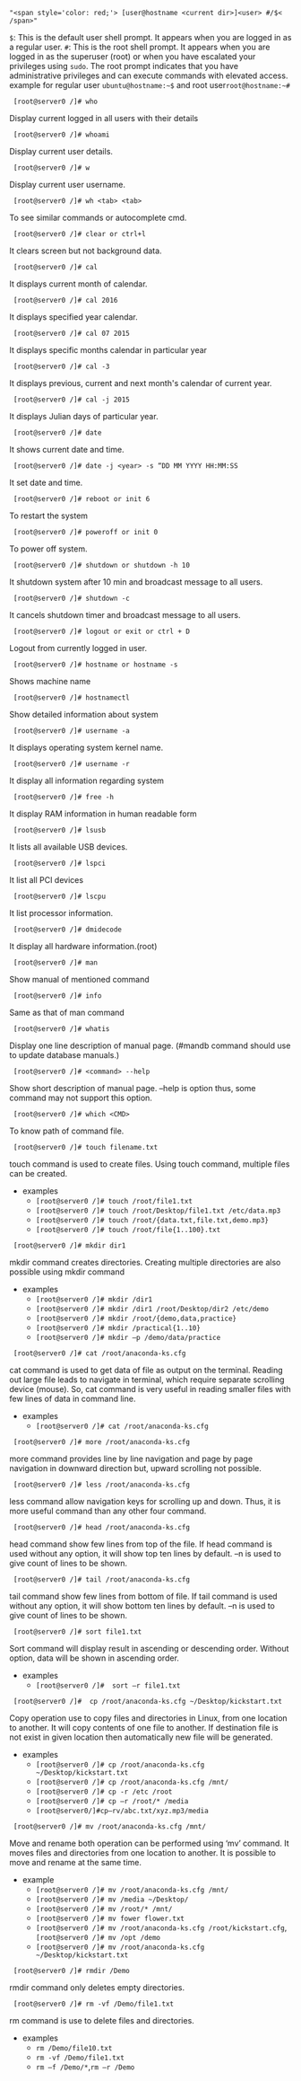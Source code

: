 ```shell
"<span style='color: red;'> [user@hostname <current dir>]<user> #/$< /span>"
```
```$```: This is the default user shell prompt. It appears when you are logged in as a regular user.
```#```: This is the root shell prompt. It appears when you are logged in as the superuser (root) or when you have escalated your privileges using ```sudo```. The root prompt indicates that you have administrative privileges and can execute commands with elevated access.
example for regular user ```ubuntu@hostname:~$``` and root user```root@hostname:~#```


```shell
 [root@server0 /]# who
```
Display current logged in all users with their details

```shell
 [root@server0 /]# whoami
```
Display current user details.
```shell
 [root@server0 /]# w
```
Display current user username.
```shell
 [root@server0 /]# wh <tab> <tab>
```
To see similar commands or autocomplete cmd.
```shell
 [root@server0 /]# clear or ctrl+l
```
It clears screen but not background data.

```shell
 [root@server0 /]# cal
```
It displays current month of calendar.
```shell
 [root@server0 /]# cal 2016
```
It displays specified year calendar.
```shell
 [root@server0 /]# cal 07 2015
```
It displays specific months calendar in particular year
```shell
 [root@server0 /]# cal -3
```
It displays previous, current and next month's calendar of current year.
```shell
 [root@server0 /]# cal -j 2015
```
It displays Julian days of particular year.
```shell
 [root@server0 /]# date
```
It shows current date and time.
```shell
 [root@server0 /]# date -j <year> -s “DD MM YYYY HH:MM:SS 
```
It set date and time.
```shell
 [root@server0 /]# reboot or init 6
```
To restart the system
```shell
 [root@server0 /]# poweroff or init 0
```
To power off system.
```shell
 [root@server0 /]# shutdown or shutdown -h 10
```
It shutdown system after 10 min and broadcast message to all users.
```shell
 [root@server0 /]# shutdown -c
```
It cancels shutdown timer and broadcast message to all users.
```shell
 [root@server0 /]# logout or exit or ctrl + D
```
Logout from currently logged in user.
```shell
 [root@server0 /]# hostname or hostname -s
```
Shows machine name
```shell
 [root@server0 /]# hostnamectl 
```
Show detailed information about system
```shell
 [root@server0 /]# username -a 
```
It displays operating system kernel name.
```shell
 [root@server0 /]# username -r 
```
It display all information regarding system
```shell
 [root@server0 /]# free -h
```
It display RAM information in human readable form
```shell
 [root@server0 /]# lsusb
```
It lists all available USB devices.
```shell
 [root@server0 /]# lspci
```
It list all PCI devices
```shell
 [root@server0 /]# lscpu
```
It list processor information.
```shell
 [root@server0 /]# dmidecode
```
It display all hardware information.(root)
```shell
 [root@server0 /]# man
```
Show manual of mentioned command
```shell
 [root@server0 /]# info
```
Same as that of man command
```shell
 [root@server0 /]# whatis
```
Display one line description of manual page. (#mandb command should use to update database manuals.)
```shell
 [root@server0 /]# <command> --help
```
Show short description of manual page. –help is option thus, some command may not support this option.
```shell
 [root@server0 /]# which <CMD>
```
To know path of command file.
```shell
 [root@server0 /]# touch filename.txt
```
touch command is used to create files. Using touch command, multiple files can be created. 
- examples 
    - ```[root@server0 /]# touch /root/file1.txt```
    - ```[root@server0 /]# touch /root/Desktop/file1.txt /etc/data.mp3```
    - ```[root@server0 /]# touch /root/{data.txt,file.txt,demo.mp3}```
    - ```[root@server0 /]# touch /root/file{1..100}.txt```


```shell
 [root@server0 /]# mkdir dir1
```
 mkdir command creates directories. Creating multiple directories are also possible using mkdir command 
- examples 
    - ```[root@server0 /]# mkdir /dir1```
    - ```[root@server0 /]# mkdir /dir1 /root/Desktop/dir2 /etc/demo```
    - ```[root@server0 /]# mkdir /root/{demo,data,practice}```
    - ```[root@server0 /]# mkdir /practical{1..10}```
    - ```[root@server0 /]# mkdir –p /demo/data/practice```

```shell
 [root@server0 /]# cat /root/anaconda-ks.cfg
```
cat command is used to get data of file as output on the terminal. Reading out large file leads to navigate in terminal, which require separate scrolling device (mouse). So, cat command is very useful in reading smaller files with few lines of data in command line. 
- examples 
    - ```[root@server0 /]# cat /root/anaconda-ks.cfg```
```shell
 [root@server0 /]# more /root/anaconda-ks.cfg
```
more command provides line by line navigation and page by page navigation in downward direction but, upward scrolling not possible.
```shell
 [root@server0 /]# less /root/anaconda-ks.cfg
```
 less command allow navigation keys for scrolling up and down. Thus, it is more useful command than any other four command.
```shell
 [root@server0 /]# head /root/anaconda-ks.cfg
```
head command show few lines from top of the file. If head command is used without any option, it will show top ten lines by default. –n is used to give count of lines to be shown.
```shell
 [root@server0 /]# tail /root/anaconda-ks.cfg
```
tail command show few lines from bottom of file. If tail command is used without any option, it will show bottom ten lines by default. –n is used to give count of lines to be shown.
```shell
 [root@server0 /]# sort file1.txt
```
Sort command will display result in ascending or descending order. Without option, data will be shown in ascending order. 
- examples 
    - ```[root@server0 /]#  sort –r file1.txt```
 
```shell
 [root@server0 /]#  cp /root/anaconda-ks.cfg ~/Desktop/kickstart.txt
```
Copy operation use to copy files and directories in Linux, from one location to another. It will copy contents of one file to another. If destination file is not exist in given location then automatically new file will be generated. 
- examples 
    - ```[root@server0 /]# cp /root/anaconda-ks.cfg ~/Desktop/kickstart.txt```
    - ```[root@server0 /]# cp /root/anaconda-ks.cfg /mnt/```
    - ```[root@server0 /]# cp -r /etc /root```
    - ```[root@server0 /]# cp –r /root/* /media```
    - ```[root@server0/]#cp–rv/abc.txt/xyz.mp3/media```
```shell
 [root@server0 /]# mv /root/anaconda-ks.cfg /mnt/
```
Move and rename both operation can be performed using ‘mv’ command. It moves files and directories from one location to another. It is possible to move and rename at the same time. 
- example 
    - ```[root@server0 /]# mv /root/anaconda-ks.cfg /mnt/```
    - ```[root@server0 /]# mv /media ~/Desktop/```
    - ```[root@server0 /]# mv /root/* /mnt/```
    - ```[root@server0 /]# mv fower flower.txt```
    - ```[root@server0 /]# mv /root/anaconda-ks.cfg /root/kickstart.cfg```, ```[root@server0 /]# mv /opt /demo```
    - ```[root@server0 /]# mv /root/anaconda-ks.cfg ~/Desktop/kickstart.txt```
```shell
 [root@server0 /]# rmdir /Demo
```
rmdir command only deletes empty directories.
```shell
 [root@server0 /]# rm -vf /Demo/file1.txt
```
rm command is use to delete files and directories. 
- examples 
    - ```rm /Demo/file10.txt```
    - ```rm -vf /Demo/file1.txt```
    - ```rm –f /Demo/*```,```rm –r /Demo```
